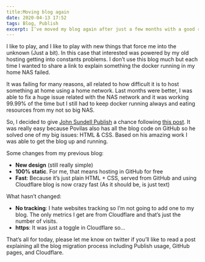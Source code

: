 ```yaml
---
title:Moving blog again
date: 2020-04-13 17:52
tags: Blog, Publish
excerpt: I’ve moved my blog again after just a few months with a good reason.
---
```

I like to play, and I like to play with new things that force me into the unknown (Just a bit). In this case that interested was powered by my old hosting getting into constants problems. I don’t use this blog much but each time I wanted to share a link to explain something the docker running in my home NAS failed.

It was failing for many reasons, all related to how difficult it is to host something at home using a home network. Last months were better, I was able to fix a huge issue related with the NAS network and it was working 99.99% of the time but I still had to keep docker running always and eating resources from my not so big NAS.

So, I decided to give [John Sundell Publish](https://github.com/JohnSundell/Publish) a chance following [this post](https://www.staskus.io/posts/2020-01-26-publish/). It was really easy because Povilas also has all the blog code on GitHub so he solved one of my big issues: HTML & CSS. Based on his amazing work I was able to get the blog up and running.

Some changes from my previous blog:

- **New design** (still really simple)
- **100% static**. For me, that means hosting in GitHub for free
- **Fast**: Because it’s just plain HTML + CSS, served from GitHub and using Cloudflare blog is now crazy fast (As it should be, is just text)

What hasn’t changed:

- **No tracking**: I hate websites tracking so I’m not going to add one to my blog. The only metrics I get are from Cloudflare and that’s just the number of visits.
- **https**: It was just a toggle in Cloudflare so...

That’s all for today, please let me know on twitter if you’ll like to read a post explaining all the blog migration process including Publish usage, GitHub pages, and Cloudflare.
